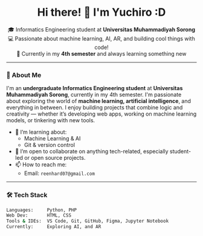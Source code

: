 <h1 align="center">Hi there! 👋 I'm Yuchiro :D</h1>

<p align="center">
  🎓 Informatics Engineering student at <strong>Universitas Muhammadiyah Sorong</strong><br>
  💻 Passionate about machine learning, AI, AR, and building cool things with code!<br>
  🌱 Currently in my <strong>4th semester</strong> and always learning something new
</p>

---

### 🚀 About Me
I'm an <strong>undergraduate Informatics Engineering student</strong> at <strong>Universitas Muhammadiyah Sorong</strong>, currently in my 4th semester. I'm passionate about exploring the world of <strong>machine learning, artificial intelligence</strong>, and everything in between. I enjoy building projects that combine logic and creativity — whether it’s developing web apps, working on machine learning models, or tinkering with new tools.

- 🌱 I’m learning about: 
  - Machine Learning & AI
  - Git & version control
- 👯 I’m open to collaborate on anything tech-related, especially student-led or open source projects.
- 📫 How to reach me:  
  - Email: `reenhard07@gmail.com`

---

### 🛠️ Tech Stack

```bash
Languages:     Python, PHP
Web Dev:       HTML, CSS
Tools & IDEs:  VS Code, Git, GitHub, Figma, Jupyter Notebook
Currently:     Exploring AI, and AR
